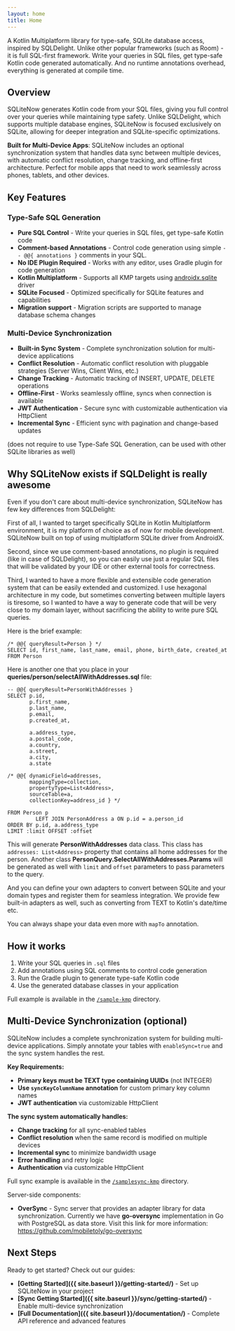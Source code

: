 ```yaml
---
layout: home
title: Home
---
```


A Kotlin Multiplatform library for type-safe, SQLite database access, inspired by SQLDelight.
Unlike other popular frameworks (such as Room) - it is full SQL-first framework. Write your
queries in SQL files, get type-safe Kotlin code generated automatically. And no runtime
annotations overhead, everything is generated at compile time.

## Overview

SQLiteNow generates Kotlin code from your SQL files, giving you full control over your queries while
maintaining type safety. Unlike SQLDelight, which supports multiple database engines, SQLiteNow is
focused exclusively on SQLite, allowing for deeper integration and SQLite-specific optimizations.

**Built for Multi-Device Apps**: SQLiteNow includes an optional synchronization system that handles
data sync between multiple devices, with automatic conflict resolution, change tracking, and
offline-first architecture. Perfect for mobile apps that need to work seamlessly across phones,
tablets, and other devices.

## Key Features

### Type-Safe SQL Generation
- **Pure SQL Control** - Write your queries in SQL files, get type-safe Kotlin code
- **Comment-based Annotations** - Control code generation using simple `-- @@{ annotations }`
  comments in your SQL.
- **No IDE Plugin Required** - Works with any editor, uses Gradle plugin for code generation
- **Kotlin Multiplatform** - Supports all KMP targets
  using [androidx.sqlite](https://developer.android.com/kotlin/multiplatform/sqlite) driver
- **SQLite Focused** - Optimized specifically for SQLite features and capabilities
- **Migration support** - Migration scripts are supported to manage database schema changes

### Multi-Device Synchronization
- **Built-in Sync System** - Complete synchronization solution for multi-device applications
- **Conflict Resolution** - Automatic conflict resolution with pluggable strategies (Server Wins, Client Wins, etc.)
- **Change Tracking** - Automatic tracking of INSERT, UPDATE, DELETE operations
- **Offline-First** - Works seamlessly offline, syncs when connection is available
- **JWT Authentication** - Secure sync with customizable authentication via HttpClient
- **Incremental Sync** - Efficient sync with pagination and change-based updates

(does not require to use Type-Safe SQL Generation, can be used with other SQLite libraries as well)

## Why SQLiteNow exists if SQLDelight is really awesome

Even if you don't care about multi-device synchronization, SQLiteNow has few key differences
from SQLDelight:

First of all, I wanted to target specifically SQLite in Kotlin Multiplatform environment, it is my
platform of choice as of now for mobile development. SQLiteNow built on top of using multiplatform
SQLite driver from AndroidX.

Second, since we use comment-based annotations, no plugin is required (like in case of SQLDelight),
so you can easily use just a regular SQL files that will be validated by your IDE or other external
tools for correctness.

Third, I wanted to have a more flexible and extensible code generation system that can be easily
extended and customized. I use hexagonal architecture in my code, but sometimes converting between
multiple layers is tiresome, so I wanted to have a way to generate code that will be very close
to my domain layer, without sacrificing the ability to write pure SQL queries.

Here is the brief example:

```sqlite
/* @@{ queryResult=Person } */
SELECT id, first_name, last_name, email, phone, birth_date, created_at
FROM Person
```

Here is another one that you place in your **queries/person/selectAllWithAddresses.sql** file:

```sqlite
-- @@{ queryResult=PersonWithAddresses }
SELECT p.id,
       p.first_name,
       p.last_name,
       p.email,
       p.created_at,

       a.address_type,
       a.postal_code,
       a.country,
       a.street,
       a.city,
       a.state

/* @@{ dynamicField=addresses,
       mappingType=collection,
       propertyType=List<Address>,
       sourceTable=a,
       collectionKey=address_id } */

FROM Person p
         LEFT JOIN PersonAddress a ON p.id = a.person_id
ORDER BY p.id, a.address_type
LIMIT :limit OFFSET :offset
```

This will generate **PersonWithAddresses** data class. This class has `addresses: List<Address>`
property that contains all home addresses for the person. Another class
**PersonQuery.SelectAllWithAddresses.Params** will be generated as well with `limit` and `offset`
parameters to pass parameters to the query.

And you can define your own adapters to convert between SQLite and your domain types
and register them for seamless integration. We provide few built-in adapters as well,
such as converting from TEXT to Kotlin's date/time etc.

You can always shape your data even more with `mapTo` annotation.

## How it works

1. Write your SQL queries in `.sql` files
2. Add annotations using SQL comments to control code generation
3. Run the Gradle plugin to generate type-safe Kotlin code
4. Use the generated database classes in your application

Full example is available in the [`/sample-kmp`](https://github.com/mobiletoly/sqlitenow-kmp/tree/main/sample-kmp) directory.

## Multi-Device Synchronization (optional)

SQLiteNow includes a complete synchronization system for building multi-device applications.
Simply annotate your tables with `enableSync=true` and the sync system handles the rest.

**Key Requirements:**
- **Primary keys must be TEXT type containing UUIDs** (not INTEGER)
- **Use `syncKeyColumnName` annotation** for custom primary key column names
- **JWT authentication** via customizable HttpClient

**The sync system automatically handles:**
- **Change tracking** for all sync-enabled tables
- **Conflict resolution** when the same record is modified on multiple devices
- **Incremental sync** to minimize bandwidth usage
- **Error handling** and retry logic
- **Authentication** via customizable HttpClient

Full sync example is available in the [`/samplesync-kmp`](https://github.com/mobiletoly/sqlitenow-kmp/tree/main/samplesync-kmp) directory.

Server-side components:
- **OverSync** - Sync server that provides an adapter library for data synchronization.
  Currently we have **go-oversync** implementation in Go with PostgreSQL as data store.
  Visit this link for more information: https://github.com/mobiletoly/go-oversync

## Next Steps

Ready to get started? Check out our guides:

- **[Getting Started]({{ site.baseurl }}/getting-started/)** - Set up SQLiteNow in your project
- **[Sync Getting Started]({{ site.baseurl }}/sync/getting-started/)** - Enable multi-device synchronization
- **[Full Documentation]({{ site.baseurl }}/documentation/)** - Complete API reference and advanced features

